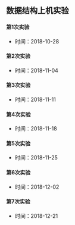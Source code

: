 数据结构上机实验
-----
#### 第1次实验<br>
* 时间：2018-10-28
#### 第2次实验<br>
* 时间：2018-11-04
#### 第3次实验<br>
* 时间：2018-11-11
#### 第4次实验<br>
* 时间：2018-11-18
#### 第5次实验<br>
* 时间：2018-11-25
#### 第6次实验<br>
* 时间：2018-12-02
#### 第7次实验<br>
* 时间：2018-12-21
